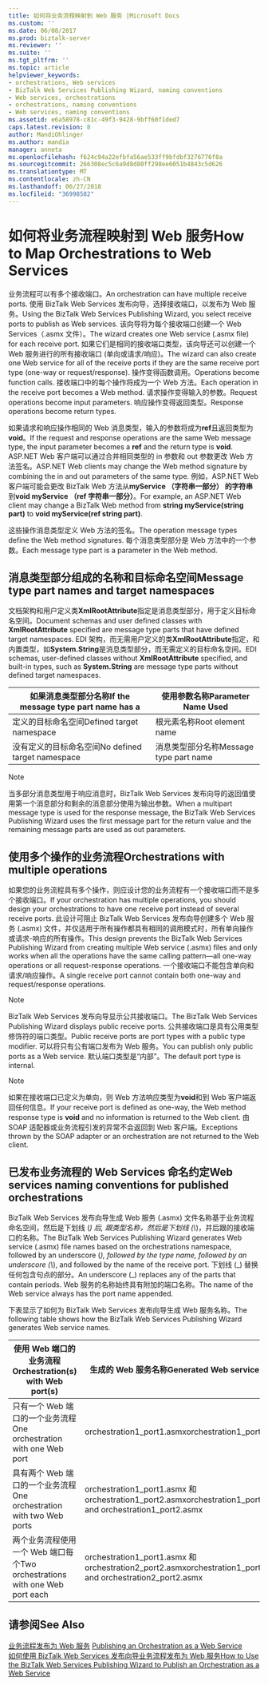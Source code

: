 ```yaml
---
title: 如何将业务流程映射到 Web 服务 |Microsoft Docs
ms.custom: ''
ms.date: 06/08/2017
ms.prod: biztalk-server
ms.reviewer: ''
ms.suite: ''
ms.tgt_pltfrm: ''
ms.topic: article
helpviewer_keywords:
- orchestrations, Web services
- BizTalk Web Services Publishing Wizard, naming conventions
- Web services, orchestrations
- orchestrations, naming conventions
- Web services, naming conventions
ms.assetid: e6a58978-c81c-49f3-9428-9bff60f1ded7
caps.latest.revision: 8
author: MandiOhlinger
ms.author: mandia
manager: anneta
ms.openlocfilehash: f624c94a22efbfa56ae533ff9bfdbf3276776f8a
ms.sourcegitcommit: 266308ec5c6a9d8d80ff298ee6051b4843c5d626
ms.translationtype: MT
ms.contentlocale: zh-CN
ms.lasthandoff: 06/27/2018
ms.locfileid: "36998582"
---
```

# <a name="how-to-map-orchestrations-to-web-services"></a><span data-ttu-id="c8c4d-102">如何将业务流程映射到 Web 服务</span><span class="sxs-lookup"><span data-stu-id="c8c4d-102">How to Map Orchestrations to Web Services</span></span>
<span data-ttu-id="c8c4d-103">业务流程可以有多个接收端口。</span><span class="sxs-lookup"><span data-stu-id="c8c4d-103">An orchestration can have multiple receive ports.</span></span> <span data-ttu-id="c8c4d-104">使用 BizTalk Web Services 发布向导，选择接收端口，以发布为 Web 服务。</span><span class="sxs-lookup"><span data-stu-id="c8c4d-104">Using the BizTalk Web Services Publishing Wizard, you select receive ports to publish as Web services.</span></span> <span data-ttu-id="c8c4d-105">该向导将为每个接收端口创建一个 Web Services（.asmx 文件）。</span><span class="sxs-lookup"><span data-stu-id="c8c4d-105">The wizard creates one Web service (.asmx file) for each receive port.</span></span> <span data-ttu-id="c8c4d-106">如果它们是相同的接收端口类型，该向导还可以创建一个 Web 服务进行的所有接收端口 (单向或请求/响应)。</span><span class="sxs-lookup"><span data-stu-id="c8c4d-106">The wizard can also create one Web service for all of the receive ports if they are the same receive port type (one-way or request/response).</span></span> <span data-ttu-id="c8c4d-107">操作变得函数调用。</span><span class="sxs-lookup"><span data-stu-id="c8c4d-107">Operations become function calls.</span></span> <span data-ttu-id="c8c4d-108">接收端口中的每个操作将成为一个 Web 方法。</span><span class="sxs-lookup"><span data-stu-id="c8c4d-108">Each operation in the receive port becomes a Web method.</span></span> <span data-ttu-id="c8c4d-109">请求操作变得输入的参数。</span><span class="sxs-lookup"><span data-stu-id="c8c4d-109">Request operations become input parameters.</span></span> <span data-ttu-id="c8c4d-110">响应操作变得返回类型。</span><span class="sxs-lookup"><span data-stu-id="c8c4d-110">Response operations become return types.</span></span>  
  
 <span data-ttu-id="c8c4d-111">如果请求和响应操作相同的 Web 消息类型，输入的参数将成为**ref**且返回类型为**void**。</span><span class="sxs-lookup"><span data-stu-id="c8c4d-111">If the request and response operations are the same Web message type, the input parameter becomes a **ref** and the return type is **void**.</span></span> <span data-ttu-id="c8c4d-112">ASP.NET Web 客户端可以通过合并相同类型的 in 参数和 out 参数更改 Web 方法签名。</span><span class="sxs-lookup"><span data-stu-id="c8c4d-112">ASP.NET Web clients may change the Web method signature by combining the in and out parameters of the same type.</span></span> <span data-ttu-id="c8c4d-113">例如，ASP.NET Web 客户端可能会更改 BizTalk Web 方法从**myService （字符串一部分） 的字符串**到**void myService （ref 字符串一部分）**。</span><span class="sxs-lookup"><span data-stu-id="c8c4d-113">For example, an ASP.NET Web client may change a BizTalk Web method from **string myService(string part)** to **void myService(ref string part)**.</span></span>  
  
 <span data-ttu-id="c8c4d-114">这些操作消息类型定义 Web 方法的签名。</span><span class="sxs-lookup"><span data-stu-id="c8c4d-114">The operation message types define the Web method signatures.</span></span> <span data-ttu-id="c8c4d-115">每个消息类型部分是 Web 方法中的一个参数。</span><span class="sxs-lookup"><span data-stu-id="c8c4d-115">Each message type part is a parameter in the Web method.</span></span>  
  
## <a name="message-type-part-names-and-target-namespaces"></a><span data-ttu-id="c8c4d-116">消息类型部分组成的名称和目标命名空间</span><span class="sxs-lookup"><span data-stu-id="c8c4d-116">Message type part names and target namespaces</span></span>  
 <span data-ttu-id="c8c4d-117">文档架构和用户定义类**XmlRootAttribute**指定是消息类型部分，用于定义目标命名空间。</span><span class="sxs-lookup"><span data-stu-id="c8c4d-117">Document schemas and user defined classes with **XmlRootAttribute** specified are message type parts that have defined target namespaces.</span></span> <span data-ttu-id="c8c4d-118">EDI 架构，而无需用户定义的类**XmlRootAttribute**指定，和内置类型，如**System.String**是消息类型部分，而无需定义的目标命名空间。</span><span class="sxs-lookup"><span data-stu-id="c8c4d-118">EDI schemas, user-defined classes without **XmlRootAttribute** specified, and built-in types, such as **System.String** are message type parts without defined target namespaces.</span></span>  
  
|<span data-ttu-id="c8c4d-119">如果消息类型部分名称</span><span class="sxs-lookup"><span data-stu-id="c8c4d-119">If the message type part name has a</span></span>|<span data-ttu-id="c8c4d-120">使用参数名称</span><span class="sxs-lookup"><span data-stu-id="c8c4d-120">Parameter Name Used</span></span>|  
|-----------------------------------------|-------------------------|  
|<span data-ttu-id="c8c4d-121">定义的目标命名空间</span><span class="sxs-lookup"><span data-stu-id="c8c4d-121">Defined target namespace</span></span>|<span data-ttu-id="c8c4d-122">根元素名称</span><span class="sxs-lookup"><span data-stu-id="c8c4d-122">Root element name</span></span>|  
|<span data-ttu-id="c8c4d-123">没有定义的目标命名空间</span><span class="sxs-lookup"><span data-stu-id="c8c4d-123">No defined target namespace</span></span>|<span data-ttu-id="c8c4d-124">消息类型部分名称</span><span class="sxs-lookup"><span data-stu-id="c8c4d-124">Message type part name</span></span>|  
  
> [!NOTE]
>  <span data-ttu-id="c8c4d-125">当多部分消息类型用于响应消息时，BizTalk Web Services 发布向导的返回值使用第一个消息部分和剩余的消息部分使用为输出参数。</span><span class="sxs-lookup"><span data-stu-id="c8c4d-125">When a multipart message type is used for the response message, the BizTalk Web Services Publishing Wizard uses the first message part for the return value and the remaining message parts are used as out parameters.</span></span>  
  
## <a name="orchestrations-with-multiple-operations"></a><span data-ttu-id="c8c4d-126">使用多个操作的业务流程</span><span class="sxs-lookup"><span data-stu-id="c8c4d-126">Orchestrations with multiple operations</span></span>  
 <span data-ttu-id="c8c4d-127">如果您的业务流程具有多个操作，则应设计您的业务流程有一个接收端口而不是多个接收端口。</span><span class="sxs-lookup"><span data-stu-id="c8c4d-127">If your orchestration has multiple operations, you should design your orchestrations to have one receive port instead of several receive ports.</span></span> <span data-ttu-id="c8c4d-128">此设计可阻止 BizTalk Web Services 发布向导创建多个 Web 服务 (.asmx) 文件，并仅适用于所有操作都具有相同的调用模式时，所有单向操作或请求-响应的所有操作。</span><span class="sxs-lookup"><span data-stu-id="c8c4d-128">This design prevents the BizTalk Web Services Publishing Wizard from creating multiple Web service (.asmx) files and only works when all the operations have the same calling pattern—all one-way operations or all request-response operations.</span></span> <span data-ttu-id="c8c4d-129">一个接收端口不能包含单向和请求/响应操作。</span><span class="sxs-lookup"><span data-stu-id="c8c4d-129">A single receive port cannot contain both one-way and request/response operations.</span></span>  
  
> [!NOTE]
>  <span data-ttu-id="c8c4d-130">BizTalk Web Services 发布向导显示公共接收端口。</span><span class="sxs-lookup"><span data-stu-id="c8c4d-130">The BizTalk Web Services Publishing Wizard displays public receive ports.</span></span> <span data-ttu-id="c8c4d-131">公共接收端口是具有公用类型修饰符的端口类型。</span><span class="sxs-lookup"><span data-stu-id="c8c4d-131">Public receive ports are port types with a public type modifier.</span></span> <span data-ttu-id="c8c4d-132">可以将只有公有端口发布为 Web 服务。</span><span class="sxs-lookup"><span data-stu-id="c8c4d-132">You can publish only public ports as a Web service.</span></span> <span data-ttu-id="c8c4d-133">默认端口类型是“内部”。</span><span class="sxs-lookup"><span data-stu-id="c8c4d-133">The default port type is internal.</span></span>  
  
> [!NOTE]
>  <span data-ttu-id="c8c4d-134">如果在接收端口已定义为单向，则 Web 方法响应类型为**void**和到 Web 客户端返回任何信息。</span><span class="sxs-lookup"><span data-stu-id="c8c4d-134">If your receive port is defined as one-way, the Web method response type is **void** and no information is returned to the Web client.</span></span> <span data-ttu-id="c8c4d-135">由 SOAP 适配器或业务流程引发的异常不会返回到 Web 客户端。</span><span class="sxs-lookup"><span data-stu-id="c8c4d-135">Exceptions thrown by the SOAP adapter or an orchestration are not returned to the Web client.</span></span>  
  
## <a name="web-services-naming-conventions-for-published-orchestrations"></a><span data-ttu-id="c8c4d-136">已发布业务流程的 Web Services 命名约定</span><span class="sxs-lookup"><span data-stu-id="c8c4d-136">Web services naming conventions for published orchestrations</span></span>  
 <span data-ttu-id="c8c4d-137">BizTalk Web Services 发布向导生成 Web 服务 (.asmx) 文件名称基于业务流程命名空间，然后是下划线 (*) 后, 跟类型名称，然后是下划线 (\\*)，并后跟的接收端口的名称。</span><span class="sxs-lookup"><span data-stu-id="c8c4d-137">The BizTalk Web Services Publishing Wizard generates Web service (.asmx) file names based on the orchestrations namespace, followed by an underscore (*), followed by the type name, followed by an underscore (\\*), and followed by the name of the receive port.</span></span> <span data-ttu-id="c8c4d-138">下划线 (\_) 替换任何包含句点的部分。</span><span class="sxs-lookup"><span data-stu-id="c8c4d-138">An underscore (\_) replaces any of the parts that contain periods.</span></span> <span data-ttu-id="c8c4d-139">Web 服务的名称始终具有附加的端口名称。</span><span class="sxs-lookup"><span data-stu-id="c8c4d-139">The name of the Web service always has the port name appended.</span></span>  
  
 <span data-ttu-id="c8c4d-140">下表显示了如何为 BizTalk Web Services 发布向导生成 Web 服务名称。</span><span class="sxs-lookup"><span data-stu-id="c8c4d-140">The following table shows how the BizTalk Web Services Publishing Wizard generates Web service names.</span></span>  
  
|<span data-ttu-id="c8c4d-141">使用 Web 端口的业务流程</span><span class="sxs-lookup"><span data-stu-id="c8c4d-141">Orchestration(s) with Web port(s)</span></span>|<span data-ttu-id="c8c4d-142">生成的 Web 服务名称</span><span class="sxs-lookup"><span data-stu-id="c8c4d-142">Generated Web service name</span></span>|  
|-------------------------------------------|--------------------------------|  
|<span data-ttu-id="c8c4d-143">只有一个 Web 端口的一个业务流程</span><span class="sxs-lookup"><span data-stu-id="c8c4d-143">One orchestration with one Web port</span></span>|<span data-ttu-id="c8c4d-144">orchestration1_port1.asmx</span><span class="sxs-lookup"><span data-stu-id="c8c4d-144">orchestration1_port1.asmx</span></span>|  
|<span data-ttu-id="c8c4d-145">具有两个 Web 端口的一个业务流程</span><span class="sxs-lookup"><span data-stu-id="c8c4d-145">One orchestration with two Web ports</span></span>|<span data-ttu-id="c8c4d-146">orchestration1_port1.asmx 和 orchestration1_port2.asmx</span><span class="sxs-lookup"><span data-stu-id="c8c4d-146">orchestration1_port1.asmx and orchestration1_port2.asmx</span></span>|  
|<span data-ttu-id="c8c4d-147">两个业务流程使用一个 Web 端口每个</span><span class="sxs-lookup"><span data-stu-id="c8c4d-147">Two orchestrations with one Web port each</span></span>|<span data-ttu-id="c8c4d-148">orchestration1_port1.asmx 和 orchestration2_port2.asmx</span><span class="sxs-lookup"><span data-stu-id="c8c4d-148">orchestration1_port1.asmx and orchestration2_port2.asmx</span></span>|  
  
## <a name="see-also"></a><span data-ttu-id="c8c4d-149">请参阅</span><span class="sxs-lookup"><span data-stu-id="c8c4d-149">See Also</span></span>  
 <span data-ttu-id="c8c4d-150">[业务流程发布为 Web 服务](../core/publishing-an-orchestration-as-a-web-service.md) </span><span class="sxs-lookup"><span data-stu-id="c8c4d-150">[Publishing an Orchestration as a Web Service](../core/publishing-an-orchestration-as-a-web-service.md) </span></span>  
 [<span data-ttu-id="c8c4d-151">如何使用 BizTalk Web Services 发布向导业务流程发布为 Web 服务</span><span class="sxs-lookup"><span data-stu-id="c8c4d-151">How to Use the BizTalk Web Services Publishing Wizard to Publish an Orchestration as a Web Service</span></span>](../core/publish-orchestration-as-web-service--biztalk-web-services-publishing-wizard.md)